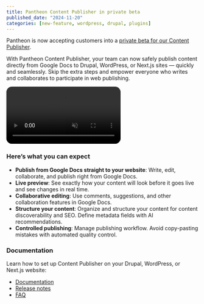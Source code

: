 ```yaml
---
title: Pantheon Content Publisher in private beta
published_date: "2024-11-20"
categories: [new-feature, wordpress, drupal, plugins]
---
```



Pantheon is now accepting customers into a [private beta for our Content Publisher](https://pantheon.io/platform/content-publisher).

With Pantheon Content Publisher, your team can now safely publish content directly from Google Docs to Drupal, WordPress, or Next.js sites — quickly and seamlessly. Skip the extra steps and empower everyone who writes and collaborates to participate in web publishing.

<a href="https://pantheon.io/blog/introducing-pantheon-content-publisher"><video style="border-radius:0.9rem;height:auto;max-width:100%;" loop muted autoplay="true">
<source src="https://cdn.bfldr.com/MEM5087K/as/9rb7wjp6g8wqprx6wj9kxcv/Content_Publisher_animation_batch_1?position=2" type="video/webm" />
<source src="https://cdn.bfldr.com/MEM5087K/as/9rb7wjp6g8wqprx6wj9kxcv/Content_Publisher_animation_batch_1" type="video/mp4" />
 Your browser does not support the video tag.
</video></a>

### Here’s what you can expect

- **Publish from Google Docs straight to your website**: Write, edit, collaborate, and publish right from Google Docs.
- **Live preview**: See exactly how your content will look before it goes live and see changes in real time.
- **Collaborative editing**: Use comments, suggestions, and other collaboration features in Google Docs.
- **Structure your content**: Organize and structure your content for content discoverability and SEO. Define metadata fields with AI recommendations.
- **Controlled publishing**: Manage publishing workflow. Avoid copy-pasting mistakes with automated quality control.

### Documentation

Learn how to set up Content Publisher on your Drupal, WordPress, or Next.js website:

- [Documentation](https://pcc.pantheon.io/docs)
- [Release notes](https://pcc.pantheon.io/docs/release-notes)
- [FAQ](https://pcc.pantheon.io/docs/faq)
